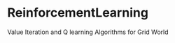ReinforcementLearning
=====================
Value Iteration and Q learning Algorithms for Grid World
